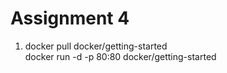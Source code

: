 # Assignment 4
1. docker pull docker/getting-started <br>
   docker run -d -p 80:80 docker/getting-started
